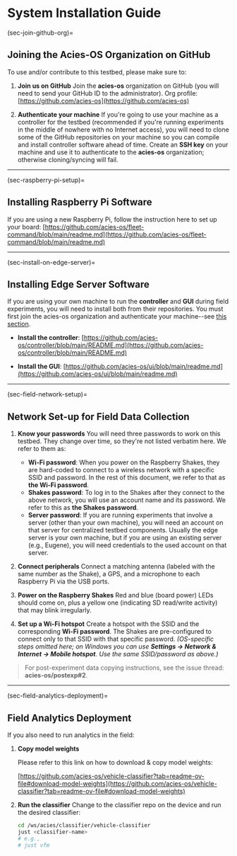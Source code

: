 # System Installation Guide

(sec-join-github-org)=

## Joining the Acies-OS Organization on GitHub

To use and/or contribute to this testbed, please make sure to:

1. **Join us on GitHub**
   Join the **acies-os** organization on GitHub (you will need to send your GitHub ID to the administrator).
   Org profile: [https://github.com/acies-os](https://github.com/acies-os)

2. **Authenticate your machine**
   If you're going to use your machine as a controller for the testbed (recommended if you're running experiments in the middle of nowhere with no Internet access), you will need to clone some of the GitHub repositories on your machine so you can compile and install controller software ahead of time.
   Create an **SSH key** on your machine and use it to authenticate to the **acies-os** organization; otherwise cloning/syncing will fail.

---

(sec-raspberry-pi-setup)=

## Installing Raspberry Pi Software

If you are using a new Raspberry Pi, follow the instruction here to set up your board:
[https://github.com/acies-os/fleet-command/blob/main/readme.md](https://github.com/acies-os/fleet-command/blob/main/readme.md)

---

(sec-install-on-edge-server)=

## Installing Edge Server Software

If you are using your own machine to run the **controller** and **GUI** during field experiments, you will need to install both from their repositories.
You must first join the acies-os organization and authenticate your machine--see [this section](#sec-join-github-org).

* **Install the controller**:
  [https://github.com/acies-os/controller/blob/main/README.md](https://github.com/acies-os/controller/blob/main/README.md)

* **Install the GUI**:
  [https://github.com/acies-os/ui/blob/main/readme.md](https://github.com/acies-os/ui/blob/main/readme.md)

---

(sec-field-network-setup)=

## Network Set-up for Field Data Collection

1. **Know your passwords**
   You will need three passwords to work on this testbed. They change over time, so they're not listed verbatim here. We refer to them as:

   * **Wi-Fi password**: When you power on the Raspberry Shakes, they are hard-coded to connect to a wireless network with a specific SSID and password. In the rest of this document, we refer to that as **the Wi-Fi password**.
   * **Shakes password**: To log in to the Shakes after they connect to the above network, you will use an account name and its password. We refer to this as **the Shakes password**.
   * **Server password**: If you are running experiments that involve a server (other than your own machine), you will need an account on that server for centralized testbed components. Usually the edge server is your own machine, but if you are using an existing server (e.g., Eugene), you will need credentials to the used account on that server.

2. **Connect peripherals**
   Connect a matching antenna (labeled with the same number as the Shake), a GPS, and a microphone to each Raspberry Pi via the USB ports.

3. **Power on the Raspberry Shakes**
   Red and blue (board power) LEDs should come on, plus a yellow one (indicating SD read/write activity) that may blink irregularly.

4. **Set up a Wi-Fi hotspot**
   Create a hotspot with the SSID and the corresponding **Wi-Fi password**. The Shakes are pre-configured to connect only to that SSID with that specific password.
   *(OS-specific steps omitted here; on Windows you can use **Settings -> Network & Internet -> Mobile hotspot**. Use the same SSID/password as above.)*

> For post-experiment data copying instructions, see the issue thread: **acies-os/postexp#2**.

---

(sec-field-analytics-deployment)=

## Field Analytics Deployment

If you also need to run analytics in the field:

1. **Copy model weights**

    Please refer to this link on how to download & copy model weights:

    [https://github.com/acies-os/vehicle-classifier?tab=readme-ov-file#download-model-weights](https://github.com/acies-os/vehicle-classifier?tab=readme-ov-file#download-model-weights)

2. **Run the classifier**
   Change to the classifier repo on the device and run the desired classifier:

   ```bash
   cd /ws/acies/classifier/vehicle-classifier
   just <classifier-name>
   # e.g.,
   # just vfm
   ```
